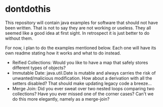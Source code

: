 # dontdothis
This repository will contain java examples for software that should not have been written. That is not to say they are not working or useless. They all seemed like a good idea at first sight. In retrospect it is just better to do without them. 

For now, i plan to do the examples mentioned below. Each one will have its own readme stating how it works and what to do instead. 
  - Reified Collections: Would you like to have a map that safely stores different types of objects?
  - Immutable Date: java.util.Date is mutable and always carries the risk of unwanted/malicious modification. How about a derivation with all the setters disabled? That should make updating legacy code a breeze...
  - Merge Join: Did you ever sweat over two nested loops comparing two collections? Have you ever missed one of the corner cases? Can't we do this more elegantly, namely as a merge-join?
